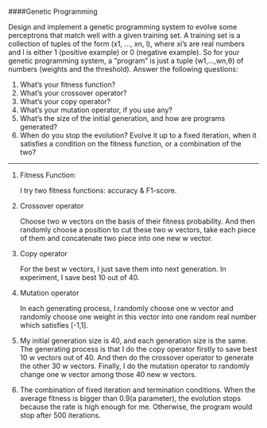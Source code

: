 ####Genetic Programming

Design and implement a genetic programming system to evolve some perceptrons that match well with a given training set. A training set is a collection of tuples of the form (x1, ..., xn, l), where xi’s are real numbers and l is either 1 (positive example) or 0 (negative example). So for your genetic programming system, a “program” is just a tuple (w1,...,wn,θ) of numbers (weights and the threshold). Answer the following questions:

1. What’s your fitness function?
2. What’s your crossover operator?
3. What’s your copy operator?
4. What’s your mutation operator, if you use any?
5. What’s the size of the initial generation, and how are programs generated?
6. When do you stop the evolution? Evolve it up to a fixed iteration, when it satisfies a condition on the fitness function, or a combination of the two?

---

1. Fitness Function:

   I try two fitness functions: accuracy & F1-score.

2. Crossover operator

   Choose two w vectors on the basis of their fitness probability. And then randomly choose a position to cut these two w vectors, take each piece of them and concatenate two piece into one new w vector.

3. Copy operator

   For the best w vectors, I just save them into next generation. In experiment, I save best 10 out of 40.

4. Mutation operator

   In each generating process, I randomly choose one w vector and randomly choose one weight in this vector into one random real number which satisfies [-1,1].

5. My initial generation size is 40, and each generation size is the same. The generating process is that I do the copy operator firstly to save best 10 w vectors out of 40. And then do the crossover operator to generate the other 30 w vectors. Finally, I do the mutation operator to randomly change one w vector among those 40 new w vectors.

6. The combination of fixed iteration and termination conditions. When the average fitness is bigger than 0.9(a parameter), the evolution stops because the rate is high enough for me. Otherwise, the program would stop after 500 iterations.